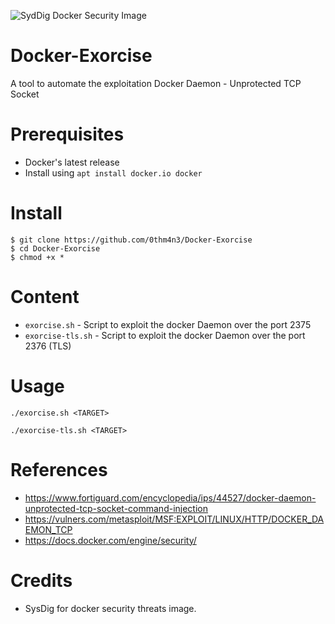 ![SydDig Docker Security Image](https://sysdig.com/wp-content/uploads/2017/08/docker_7_security_threats.jpg)

# Docker-Exorcise
A tool to automate the exploitation Docker Daemon - Unprotected TCP Socket

# Prerequisites
- Docker's latest release
- Install using `apt install docker.io docker`

# Install
```
$ git clone https://github.com/0thm4n3/Docker-Exorcise
$ cd Docker-Exorcise
$ chmod +x *
```

# Content
- `exorcise.sh` - Script to exploit the docker Daemon over the port 2375
- `exorcise-tls.sh` - Script to exploit the docker Daemon over the port 2376 (TLS)

# Usage
`./exorcise.sh <TARGET>`

`./exorcise-tls.sh <TARGET>`

# References
- https://www.fortiguard.com/encyclopedia/ips/44527/docker-daemon-unprotected-tcp-socket-command-injection
- https://vulners.com/metasploit/MSF:EXPLOIT/LINUX/HTTP/DOCKER_DAEMON_TCP
- https://docs.docker.com/engine/security/

# Credits
- SysDig for docker security threats image.
